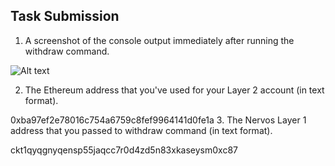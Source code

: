 ## Task Submission
1. A screenshot of the console output immediately after running the withdraw command.

![Alt text](https://github.com/leomanza/nervos-hackathon/blob/master/task-9/withdraw.png)

2. The Ethereum address that you've used for your Layer 2 account (in text format).

0xba97ef2e78016c754a6759c8fef9964141d0fe1a
3. The Nervos Layer 1 address that you passed to withdraw command (in text format).

ckt1qyqgnyqensp55jaqcc7r0d4zd5n83xkaseysm0xc87
